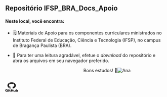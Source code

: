 ## Repositório IFSP_BRA_Docs_Apoio

#### Neste local, você encontra:

- 🗒️ Materiais de Apoio para os componentes curriculares ministrados no Instituto Federal de Educação, Ciência e Tecnologia (IFSP), no campus de Bragança Paulista (BRA).

- 📖 Para ter uma leitura agradável, efetue o _download_ do repositório e abra os arquivos em seu navegador preferido.

<div><img align="right" height="149" width="150" alt="Ana" src="https://cdn.discordapp.com/attachments/871199836752457749/871201441715474432/Ana.png" />
</div>

<div align="right">
Bons estudos! 👋 
</div>

  ##
  
<div>
  <a href="https://anagiancoli.github.io"><img align="center" alt="Ana-Github" height="30" width="40" src='https://github.com/devicons/devicon/blob/master/icons/github/github-original-wordmark.svg'></a>
</div>
  

 
